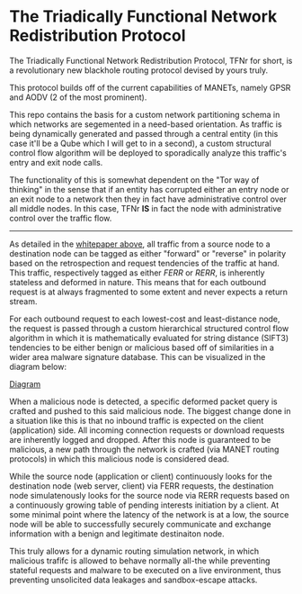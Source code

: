 # The Triadically Functional Network Redistribution Protocol

The Triadically Functional Network Redistribution Protocol, TFNr for short, is a revolutionary new blackhole routing protocol devised by yours truly.

This protocol builds off of the current capabilities of MANETs, namely GPSR and AODV (2 of the most prominent). 

This repo contains the basis for a custom network partitioning schema in which networks are segemented in a need-based orientation. As traffic is being dynamically generated and passed through a central entity (in this case it'll be a Qube which I will get to in a second), a custom structural control flow algorithm will be deployed to sporadically analyze this traffic's entry and exit node calls.

The functionality of this is somewhat dependent on the "Tor way of thinking" in the sense that if an entity has corrupted either an entry node or an exit node to a network then they in fact have administrative control over all middle nodes. In this case, TFNr **IS** in fact the node with administrative control over the traffic flow.



----------------

As detailed in the [whitepaper above](./writeup.pdf), all traffic from a source node to a destination node can be tagged as either "forward" or "reverse" in polarity based on the retrospection and request tendencies of the traffic at hand. This traffic, respectively tagged as either *FERR* or *RERR*, is inherently stateless and deformed in nature. This means that for each outbound request is at always fragmented to some extent and never expects a return stream.

For each outbound request to each lowest-cost and least-distance node, the request is passed through a custom hierarchical structured control flow algorithm in which it is mathematically evaluated for string distance (SIFT3) tendencies to be either benign or malicious based off of similarities in a wider area malware signature database. This can be visualized in the diagram below:

[Diagram](./img/diagram.png)

When a malicious node is detected, a specific deformed packet query is crafted and pushed to this said malicious node. The biggest change done in a situation like this is that no inbound traffic is expected on the client (application) side. All incoming connection requests or download requests are inherently logged and dropped. After this node is guaranteed to be malicious, a new path through the network is crafted (via MANET routing protocols) in which this malicious node is considered dead. 

While the source node (application or client) continuously looks for the destination node (web server, client) via FERR requests, the destination node simulatenously looks for the source node via RERR requests based on a continuously growing table of pending interests initiation by a client. At some minimal point where the latency of the network is at a low, the source node will be able to successfully securely communicate and exchange information with a benign and legitimate destinaiton node.

This truly allows for a dynamic routing simulation network, in which malicious trafifc is allowed to behave normally all-the while preventing stateful requests and malware to be executed on a live environment, thus preventing unsolicited data leakages and sandbox-escape attacks.
